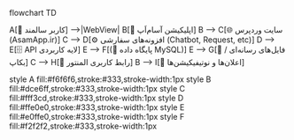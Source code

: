 flowchart TD

A[👤 کاربر سالمند] -->|WebView| B[📱 اپلیکیشن آسام‌اَپ]
B --> C[🌐 سایت وردپرس (AsamApp.ir)]
C --> D[⚙️ افزونه‌های سفارشی (Chatbot, Request, etc)]
D --> E[🗄️ API لایه کاربردی]
E --> F[(💾 پایگاه داده MySQL)]
E --> G[📂 فایل‌های رسانه‌ای / بکاپ]
C --> H[🎨 رابط کاربری المنتور]
B --> I[🔔 اعلان‌ها و نوتیفیکیشن‌ها]

style A fill:#f6f6f6,stroke:#333,stroke-width:1px
style B fill:#dce6ff,stroke:#333,stroke-width:1px
style C fill:#fff3cd,stroke:#333,stroke-width:1px
style D fill:#ffe0e0,stroke:#333,stroke-width:1px
style E fill:#e0ffe0,stroke:#333,stroke-width:1px
style F fill:#f2f2f2,stroke:#333,stroke-width:1px
